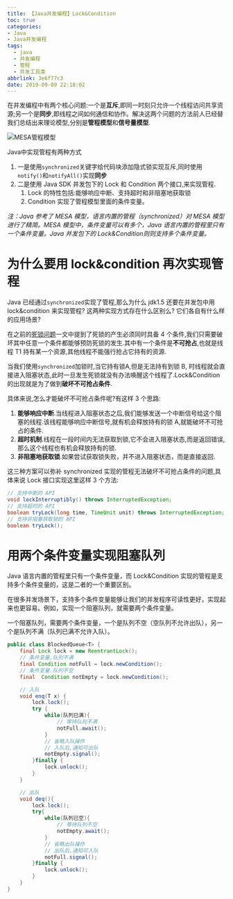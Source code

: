 ```yaml
---
title: 【Java并发编程】Lock&Condition
toc: true
categories:
- Java
- Java并发编程
tags:
  - java
  - 并发编程
  - 管程
  - 并发工具类
abbrlink: 3e6f77c3
date: 2019-09-09 22:18:02
---
```


在并发编程中有两个核心问题:一个是**互斥**,即同一时刻只允许一个线程访问共享资源;另一个是**同步**,即线程之间如何通信和协作。解决这两个问题的方法前人已经替我们总结出来理论模型,分别是**管程模型**和**信号量模型**.

![MESA管程模型](http://image.shuiyujie.com/2019-09-09-22-20-56.png)

Java中实现管程有两种方式

1. 一是使用`synchronized`关键字给代码块添加隐式锁实现互斥,同时使用`notify()`和`notifyAll()`实现**同步**
2. 二是使用 Java SDK 并发包下的  Lock 和 Condition 两个接口,来实现管程.
   1. Lock 的特性包括:能够响应中断、支持超时和非阻塞地获取锁
   2. Condition 实现了管程模型里面的条件变量。

*注：Java 参考了 MESA 模型，语言内置的管程（synchronized）对 MESA 模型进行了精简。MESA 模型中，条件变量可以有多个，Java 语言内置的管程里只有一个条件变量。Java 并发包下的 Lock&Condition则则支持多个条件变量。*

<!-- more -->

# 为什么要用 lock&condition 再次实现管程

Java 已经通过`synchronized`实现了管程,那么为什么 jdk1.5 还要在并发包中用 lock&condition 来实现管程? 这两种实现方式存在什么区别么? 它们各自有什么样的应用场景?

在之前的[死锁问题](https://shuiyujie.com/post/3d624a82.html)一文中提到了死锁的产生必须同时具备 4 个条件,我们只需要破坏其中任意一个条件都能够预防死锁的发生.其中有一个条件是**不可抢占**,也就是线程 T1 持有某一个资源,其他线程不能强行抢占它持有的资源.

当我们使用`synchronized`加锁时,当它持有锁A,但是无法持有到锁 B, 时线程就会直接进入阻塞状态,此时一旦发生死锁就没有办法唤醒这个线程了.Lock&Condition的出现就是为了做到**破坏不可抢占条件**.

具体来说,怎么才能破坏不可抢占条件呢?有这样 3 个思路:

1. **能够响应中断**.当线程进入阻塞状态之后,我们能够发送一个中断信号给这个阻塞的线程.该线程能够响应中断信号,就有机会释放持有的锁 A,就能破坏不可抢占的条件.
2. **超时机制**.线程在一段时间内无法获取到锁,它不会进入阻塞状态,而是返回错误,那么这个线程也有机会释放持有的锁.
3. **非阻塞地获取锁**.如果尝试获取锁失败，并不进入阻塞状态，而是直接返回.

这三种方案可以弥补 synchronized 实现的管程无法破坏不可抢占条件的问题,具体来说  Lock 接口实现这里这样 3 个方法:

```java
// 支持中断的 API
void lockInterruptibly() throws InterruptedException;
// 支持超时的 API
boolean tryLock(long time, TimeUnit unit) throws InterruptedException;
// 支持非阻塞获取锁的 API
boolean tryLock();
```

# 用两个条件变量实现阻塞队列

 Java 语言内置的管程里只有一个条件变量，而 Lock&Condition 实现的管程是支持多个条件变量的，这是二者的一个重要区别。

在很多并发场景下，支持多个条件变量能够让我们的并发程序可读性更好，实现起来也更容易。例如，实现一个阻塞队列，就需要两个条件变量。

一个阻塞队列，需要两个条件变量，一个是队列不空（空队列不允许出队），另一个是队列不满（队列已满不允许入队）。

```java
public class BlockedQueue<T> {
    final Lock lock = new ReentrantLock();
    // 条件变量,队列不满
    final Condition notFull = lock.newCondition();
    // 条件变量.队列不空
    final  Condition notEmpty = lock.newCondition();

    // 入队
    void enq(T x) {
        lock.lock();
        try {
            while(队列已满){
                // 等待队列不满
                notFull.await();
            }
            // 省略入队操作
            // 入队后,通知可出队
            notEmpty.signal();
        }finally {
            lock.unlock();
        }
    }

    // 出队
    void deq(){
        lock.lock();
        try{
            while(队列已空){
                // 等待队列不空
                notEmpty.await();
            }
            // 省略出队操作
            // 出队后,通知可入队
            notFull.signal();
        }finally {
            lock.unlock();
        }
    }
}
```



